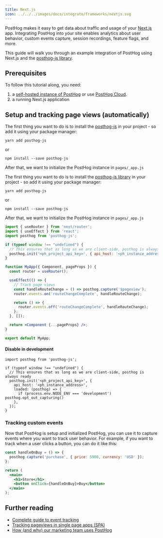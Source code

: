 ```yaml
---
title: Next.js
icon: ../../../images/docs/integrate/frameworks/nextjs.svg
---
```


PostHog makes it easy to get data about traffic and usage of your [Next.js](https://nextjs.org/) app. Integrating PostHog into your site enables analytics about user behavior, custom events capture, session recordings, feature flags, and more.

This guide will walk you through an example integration of PostHog using Next.js and the [posthog-js library](/docs/integrate/client/js). 

## Prerequisites

To follow this tutorial along, you need:

1. a [self-hosted instance of PostHog](/docs/self-host) or use [PostHog Cloud](/docs/getting-started/cloud).
2. a running Next.js application

## Setup and tracking page views (automatically)
The first thing you want to do is to install the [posthog-js](https://github.com/posthog/posthog-js) in your project - so add it using your package manager:

```shell
yarn add posthog-js
```

or

```shell
npm install --save posthog-js
```

After that, we want to initialize the PostHog instance in `pages/_app.js`


The first thing you want to do is to install the [posthog-js library](/docs/integrate/client/js) in your project - so add it using your package manager:

```shell
yarn add posthog-js
```

or

```shell
npm install --save posthog-js
```

After that, we want to initialize the PostHog instance in `pages/_app.js`

```jsx
import { useRouter } from 'next/router';
import { useEffect } from 'react';
import posthog from 'posthog-js';

if (typeof window !== "undefined") {
  // This ensures that as long as we are client-side, posthog is always ready
  posthog.init('<ph_project_api_key>', { api_host: '<ph_instance_address>' });
}

function MyApp({ Component, pageProps }) {
  const router = useRouter();

  useEffect(() => {
    // Track page views
    const handleRouteChange = () => posthog.capture('$pageview');
    router.events.on('routeChangeComplete', handleRouteChange);

    return () => {
      router.events.off('routeChangeComplete', handleRouteChange);
    };
  }, []);

  return <Component {...pageProps} />;
}

export default MyApp;
```

#### Disable in development

```tsx
import posthog from 'posthog-js';

if (typeof window !== "undefined") {
  // This ensures that as long as we are client-side, posthog is always ready
  posthog.init('<ph_project_api_key>', { 
    api_host: '<ph_instance_address>', 
    loaded: (posthog) => {
      if (process.env.NODE_ENV === 'development') posthog.opt_out_capturing()
    },
  });
}
```

### Tracking custom events

Now that PostHog is setup and initialized PostHog, you can use it to capture events where you want to track user behavior. For example, if you want to track when a user clicks a button, you can do it like this:

```jsx
const handleOnBuy = () => {
  posthog.capture('purchase', { price: 5900, currency: 'USD' });
};

return (
  <main>
    <h1>Store</h1>
    <button onClick={handleOnBuy}>Buy</button>
  </main>
);
```

## Further reading
- [Complete guide to event tracking](/tutorials/event-tracking-guide)
- [Tracking pageviews in single page apps (SPA)](/tutorials/spa)
- [How (and why) our marketing team uses PostHog](/blog/posthog-marketing)
